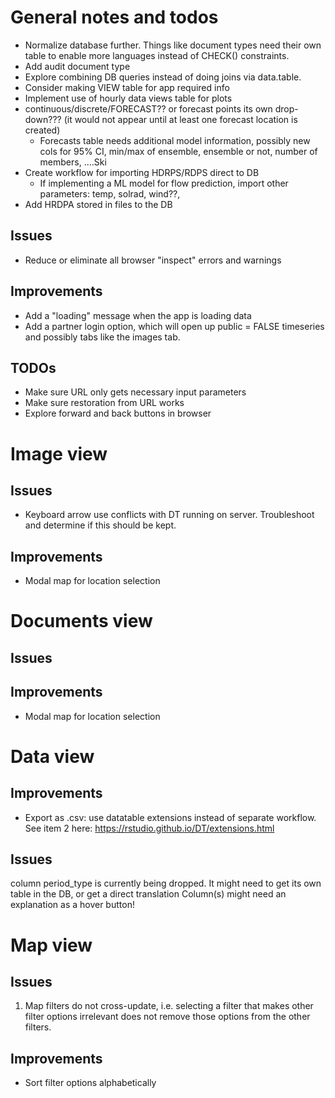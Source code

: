 # General notes and todos
- Normalize database further. Things like document types need their own table to enable more languages instead of CHECK() constraints.
- Add audit document type
- Explore combining DB queries instead of doing joins via data.table.
- Consider making VIEW table for app required info
- Implement use of hourly data views table for plots
- continuous/discrete/FORECAST?? or forecast points its own drop-down??? (it would not appear until at least one forecast location is created)
  - Forecasts table needs additional model information, possibly new cols for 95% CI, min/max of ensemble, ensemble or not, number of members, ....Ski
- Create workflow for importing HDRPS/RDPS direct to DB
  - If implementing a ML model for flow prediction, import other parameters: temp, solrad, wind??, 
- Add HRDPA stored in files to the DB


## Issues
- Reduce or eliminate all browser "inspect" errors and warnings
## Improvements
- Add a "loading" message when the app is loading data
- Add a partner login option, which will open up public = FALSE timeseries and possibly tabs like the images tab.
## TODOs
- Make sure URL only gets necessary input parameters
- Make sure restoration from URL works
- Explore forward and back buttons in browser

# Image view
## Issues
- Keyboard arrow use conflicts with DT running on server. Troubleshoot and determine if this should be kept.
## Improvements
- Modal map for location selection

# Documents view
## Issues
## Improvements
- Modal map for location selection

# Data view
## Improvements
- Export as .csv: use datatable extensions instead of separate workflow. See item 2 here: <https://rstudio.github.io/DT/extensions.html>
## Issues
column period_type is currently being dropped. It might need to get its own table in the DB, or get a direct translation
Column(s) might need an explanation as a hover button! 

# Map view
## Issues
1. Map filters do not cross-update, i.e. selecting a filter that makes other filter options irrelevant does not remove those options from the other filters.
## Improvements
- Sort filter options alphabetically
